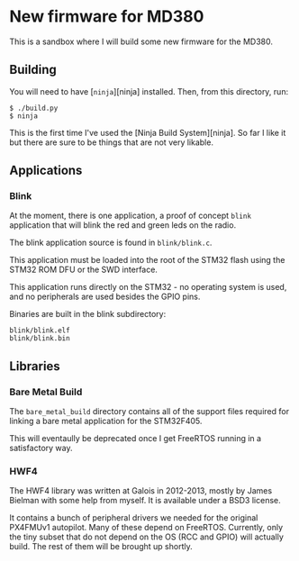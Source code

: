 # New firmware for MD380

This is a sandbox where I will build some new firmware for the MD380.

## Building

You will need to have [`ninja`][ninja] installed. Then, from this directory,
run:

```
$ ./build.py
$ ninja
```

This is the first time I've used the [Ninja Build System][ninja]. So far I like
it but there are sure to be things that are not very likable.

## Applications

### Blink

At the moment, there is one application, a proof of concept `blink` application
that will blink the red and green leds on the radio.

The blink application source is found in `blink/blink.c`.

This application must be loaded into the root of the STM32 flash using the STM32
ROM DFU or the SWD interface.

This application runs directly on the STM32 - no operating system is used, and
no peripherals are used besides the GPIO pins.

Binaries are built in the blink subdirectory:

```
blink/blink.elf
blink/blink.bin
```

## Libraries

### Bare Metal Build

The `bare_metal_build` directory contains all of the support files required for
linking a bare metal application for the STM32F405.

This will eventaully be deprecated once I get FreeRTOS running in a satisfactory
way.

### HWF4

The HWF4 library was written at Galois in 2012-2013, mostly by James Bielman
with some help from myself. It is available under a BSD3 license.

It contains a bunch of peripheral drivers we needed for the original PX4FMUv1
autopilot.  Many of these depend on FreeRTOS. Currently, only the tiny subset
that do not depend on the OS (RCC and GPIO) will actually build. The rest of
them will be brought up shortly.

